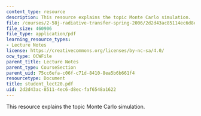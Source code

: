 ```yaml
---
content_type: resource
description: This resource explains the topic Monte Carlo simulation.
file: /courses/2-58j-radiative-transfer-spring-2006/2d2d43ac85114ec6d8ecfaf6548a1622_student_lect20.pdf
file_size: 460906
file_type: application/pdf
learning_resource_types:
- Lecture Notes
license: https://creativecommons.org/licenses/by-nc-sa/4.0/
ocw_type: OCWFile
parent_title: Lecture Notes
parent_type: CourseSection
parent_uid: 75cc6efa-c06f-c71d-8410-8ea5b6b661f4
resourcetype: Document
title: student_lect20.pdf
uid: 2d2d43ac-8511-4ec6-d8ec-faf6548a1622
---
```

This resource explains the topic Monte Carlo simulation.